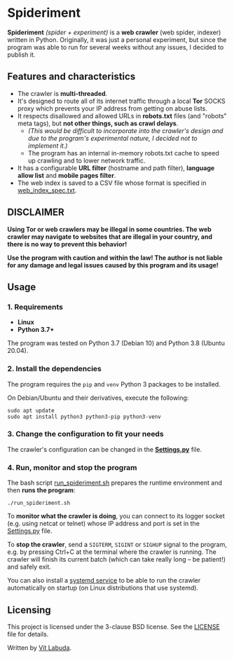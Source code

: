 # Spideriment
**Spideriment** *(spider + experiment)* is a **web crawler** (web spider, indexer) written in Python. 
Originally, it was just a personal experiment, but since the program was able to run for several weeks without any issues, I decided to publish it.



## Features and characteristics
* The crawler is **multi-threaded**.
* It's designed to route all of its internet traffic through a local **Tor** SOCKS proxy which prevents your IP address from getting on abuse lists.
* It respects disallowed and allowed URLs in **robots.txt** files (and "robots" meta tags), but **not other things, such as crawl delays**. 
  * *(This would be difficult to incorporate into the crawler's design and due to the program's experimental nature, I decided not to implement it.)*
  * The program has an internal in-memory robots.txt cache to speed up crawling and to lower network traffic.
* It has a configurable **URL filter** (hostname and path filter), **language allow list** and **mobile pages filter**.
* The web index is saved to a CSV file whose format is specified in [web_index_spec.txt](web_index_spec.txt).



## DISCLAIMER
**Using Tor or web crawlers may be illegal in some countries. 
The web crawler may navigate to websites that are illegal in your country, and there is no way to prevent this behavior!**

**Use the program with caution and within the law!
The author is not liable for any damage and legal issues caused by this program and its usage!**



## Usage

### 1. Requirements
   * **Linux**
   * **Python 3.7+**
   
   The program was tested on Python 3.7 (Debian 10) and Python 3.8 (Ubuntu 20.04).
 

### 2. Install the dependencies
   The program requires the ``pip`` and ``venv`` Python 3 packages to be installed.
   
   On Debian/Ubuntu and their derivatives, execute the following:
   ```
   sudo apt update 
   sudo apt install python3 python3-pip python3-venv
   ```


### 3. Change the configuration to fit your needs
  The crawler's configuration can be changed in the **[Settings.py](src/Settings.py)** file.


### 4. Run, monitor and stop the program
  The bash script [run_spideriment.sh](src/run_spideriment.sh) prepares the runtime environment and then **runs the program**:

  ```
  ./run_spideriment.sh
  ```

  To **monitor what the crawler is doing**, you can connect to its logger socket (e.g. using netcat or telnet) whose IP address and port is set in the [Settings.py](src/Settings.py) file.

  To **stop the crawler**, send a ``SIGTERM``, ``SIGINT`` or ``SIGHUP`` signal to the program, e.g. by pressing Ctrl+C at the terminal where the crawler is running.
  The crawler will finish its current batch (which can take really long – be patient!) and safely exit.

  You can also install a [systemd service](src/spideriment.service) to be able to run the crawler automatically on startup (on Linux distributions that use systemd).



## Licensing
This project is licensed under the 3-clause BSD license. See the [LICENSE](LICENSE) file for details.

Written by [Vít Labuda](https://vitlabuda.cz/).
